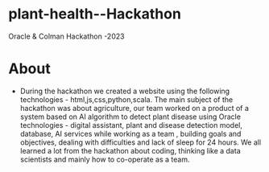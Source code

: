 # plant-health--Hackathon
Oracle &amp; Colman Hackathon -2023

# About 
* During the hackathon we created a website using the following technologies - html,js,css,python,scala.
The main subject of the hackathon was about agriculture, our team worked on a product of a system based on AI
algorithm to detect plant disease using Oracle technologies - digital assistant, plant and disease detection
model, database, AI services while working as a team , building goals and objectives, dealing with difficulties and
lack of sleep for 24 hours.
We all learned a lot from the hackathon about coding, thinking like a data scientists and mainly how to co-operate as a
team.

